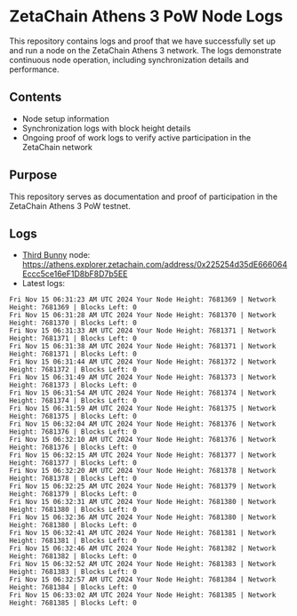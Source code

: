 # ZetaChain Athens 3 PoW Node Logs
This repository contains logs and proof that we have successfully set up and run a node on the ZetaChain Athens 3 network. The logs demonstrate continuous node operation, including synchronization details and performance.

## Contents
- Node setup information
- Synchronization logs with block height details
- Ongoing proof of work logs to verify active participation in the ZetaChain network

## Purpose
This repository serves as documentation and proof of participation in the ZetaChain Athens 3 PoW testnet.

## Logs

- [Third Bunny](https://thirdbunny.xyz/) node: https://athens.explorer.zetachain.com/address/0x225254d35dE666064Eccc5ce16eF1D8bF8D7b5EE
- Latest logs:
```
Fri Nov 15 06:31:23 AM UTC 2024 Your Node Height: 7681369 | Network Height: 7681369 | Blocks Left: 0
Fri Nov 15 06:31:28 AM UTC 2024 Your Node Height: 7681370 | Network Height: 7681370 | Blocks Left: 0
Fri Nov 15 06:31:33 AM UTC 2024 Your Node Height: 7681371 | Network Height: 7681371 | Blocks Left: 0
Fri Nov 15 06:31:38 AM UTC 2024 Your Node Height: 7681371 | Network Height: 7681371 | Blocks Left: 0
Fri Nov 15 06:31:44 AM UTC 2024 Your Node Height: 7681372 | Network Height: 7681372 | Blocks Left: 0
Fri Nov 15 06:31:49 AM UTC 2024 Your Node Height: 7681373 | Network Height: 7681373 | Blocks Left: 0
Fri Nov 15 06:31:54 AM UTC 2024 Your Node Height: 7681374 | Network Height: 7681374 | Blocks Left: 0
Fri Nov 15 06:31:59 AM UTC 2024 Your Node Height: 7681375 | Network Height: 7681375 | Blocks Left: 0
Fri Nov 15 06:32:04 AM UTC 2024 Your Node Height: 7681376 | Network Height: 7681376 | Blocks Left: 0
Fri Nov 15 06:32:10 AM UTC 2024 Your Node Height: 7681376 | Network Height: 7681376 | Blocks Left: 0
Fri Nov 15 06:32:15 AM UTC 2024 Your Node Height: 7681377 | Network Height: 7681377 | Blocks Left: 0
Fri Nov 15 06:32:20 AM UTC 2024 Your Node Height: 7681378 | Network Height: 7681378 | Blocks Left: 0
Fri Nov 15 06:32:25 AM UTC 2024 Your Node Height: 7681379 | Network Height: 7681379 | Blocks Left: 0
Fri Nov 15 06:32:31 AM UTC 2024 Your Node Height: 7681380 | Network Height: 7681380 | Blocks Left: 0
Fri Nov 15 06:32:36 AM UTC 2024 Your Node Height: 7681380 | Network Height: 7681380 | Blocks Left: 0
Fri Nov 15 06:32:41 AM UTC 2024 Your Node Height: 7681381 | Network Height: 7681381 | Blocks Left: 0
Fri Nov 15 06:32:46 AM UTC 2024 Your Node Height: 7681382 | Network Height: 7681382 | Blocks Left: 0
Fri Nov 15 06:32:52 AM UTC 2024 Your Node Height: 7681383 | Network Height: 7681383 | Blocks Left: 0
Fri Nov 15 06:32:57 AM UTC 2024 Your Node Height: 7681384 | Network Height: 7681384 | Blocks Left: 0
Fri Nov 15 06:33:02 AM UTC 2024 Your Node Height: 7681385 | Network Height: 7681385 | Blocks Left: 0
```
